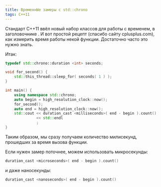 ```yaml
---
title: ВременнЫе замеры с std::chrono
tags: C++11
---
```


Стандарт C++11 ввёл новый набор классов для работы с временем, в заголовочнике <chrono>. И вот простой рецепт (спасибо сайту cplusplus.com), как измерить время работы некой функции. Достаточно часто это нужно знать.

Итак:
```cpp
typedef std::chrono::duration <int> seconds;

void for_second() {
    std::this_thread::sleep_for( seconds( 1 ) );
}

int main() {
    using namespace std::chrono;
    auto begin = high_resolution_clock::now();
    for_second();
    auto end = high_resolution_clock::now();
    std::cout << duration_cast <milliseconds>( end - begin ).count() 
              << std::endl
              ;
}
```
Таким образом, мы сразу получаем количество милисекунд, прошедших за время вызова функции.

Если нужен замер поточнее, можем использовать микросекунды:
```cpp
duration_cast <microseconds>( end - begin ).count() 
```
и даже наносекунды:
```cpp
duration_cast <nanoseconds>( end - begin ).count() 
```
